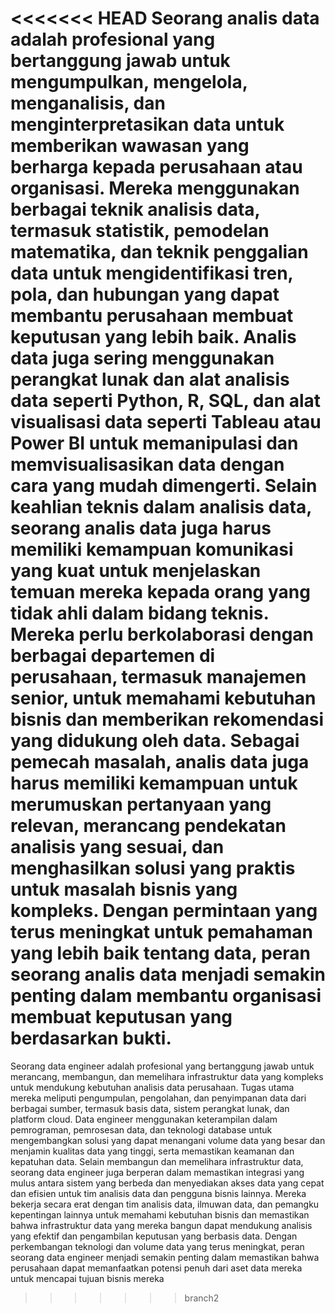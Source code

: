 <<<<<<< HEAD
Seorang analis data adalah profesional yang bertanggung jawab untuk mengumpulkan, mengelola, menganalisis, dan menginterpretasikan data untuk memberikan wawasan yang berharga kepada perusahaan atau organisasi. Mereka menggunakan berbagai teknik analisis data, termasuk statistik, pemodelan matematika, dan teknik penggalian data untuk mengidentifikasi tren, pola, dan hubungan yang dapat membantu perusahaan membuat keputusan yang lebih baik. Analis data juga sering menggunakan perangkat lunak dan alat analisis data seperti Python, R, SQL, dan alat visualisasi data seperti Tableau atau Power BI untuk memanipulasi dan memvisualisasikan data dengan cara yang mudah dimengerti. Selain keahlian teknis dalam analisis data, seorang analis data juga harus memiliki kemampuan komunikasi yang kuat untuk menjelaskan temuan mereka kepada orang yang tidak ahli dalam bidang teknis. Mereka perlu berkolaborasi dengan berbagai departemen di perusahaan, termasuk manajemen senior, untuk memahami kebutuhan bisnis dan memberikan rekomendasi yang didukung oleh data. Sebagai pemecah masalah, analis data juga harus memiliki kemampuan untuk merumuskan pertanyaan yang relevan, merancang pendekatan analisis yang sesuai, dan menghasilkan solusi yang praktis untuk masalah bisnis yang kompleks. Dengan permintaan yang terus meningkat untuk pemahaman yang lebih baik tentang data, peran seorang analis data menjadi semakin penting dalam membantu organisasi membuat keputusan yang berdasarkan bukti.
=======
Seorang data engineer adalah profesional yang bertanggung jawab untuk merancang, membangun, dan memelihara infrastruktur data yang kompleks untuk mendukung kebutuhan analisis data perusahaan. Tugas utama mereka meliputi pengumpulan, pengolahan, dan penyimpanan data dari berbagai sumber, termasuk basis data, sistem perangkat lunak, dan platform cloud. Data engineer menggunakan keterampilan dalam pemrograman, pemrosesan data, dan teknologi database untuk mengembangkan solusi yang dapat menangani volume data yang besar dan menjamin kualitas data yang tinggi, serta memastikan keamanan dan kepatuhan data. Selain membangun dan memelihara infrastruktur data, seorang data engineer juga berperan dalam memastikan integrasi yang mulus antara sistem yang berbeda dan menyediakan akses data yang cepat dan efisien untuk tim analisis data dan pengguna bisnis lainnya. Mereka bekerja secara erat dengan tim analisis data, ilmuwan data, dan pemangku kepentingan lainnya untuk memahami kebutuhan bisnis dan memastikan bahwa infrastruktur data yang mereka bangun dapat mendukung analisis yang efektif dan pengambilan keputusan yang berbasis data. Dengan perkembangan teknologi dan volume data yang terus meningkat, peran seorang data engineer menjadi semakin penting dalam memastikan bahwa perusahaan dapat memanfaatkan potensi penuh dari aset data mereka untuk mencapai tujuan bisnis mereka
>>>>>>> branch2

